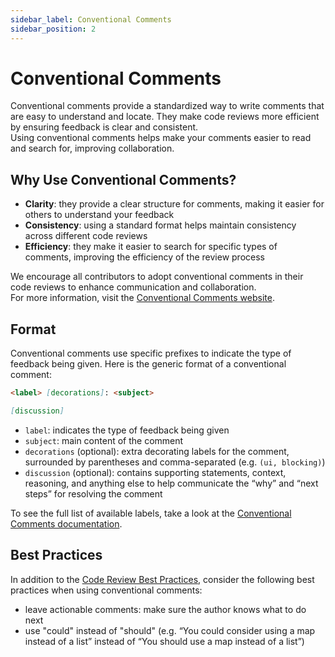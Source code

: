 ```yaml
---
sidebar_label: Conventional Comments
sidebar_position: 2
---
```


# Conventional Comments

Conventional comments provide a standardized way to write comments that are easy
to understand and locate. They make code reviews more efficient by ensuring
feedback is clear and consistent.  
Using conventional comments helps make your comments easier to read and search
for, improving collaboration.

## Why Use Conventional Comments?

- **Clarity**: they provide a clear structure for comments, making it easier for
  others to understand your feedback
- **Consistency**: using a standard format helps maintain consistency across
  different code reviews
- **Efficiency**: they make it easier to search for specific types of comments,
  improving the efficiency of the review process

We encourage all contributors to adopt conventional comments in their code
reviews to enhance communication and collaboration.  
For more information, visit the
[Conventional Comments website](https://conventionalcomments.org/).

## Format

Conventional comments use specific prefixes to indicate the type of feedback
being given. Here is the generic format of a conventional comment:

```markdown
<label> [decorations]: <subject>

[discussion]
```

- `label`: indicates the type of feedback being given
- `subject`: main content of the comment
- `decorations` (optional): extra decorating labels for the comment, surrounded
  by parentheses and comma-separated (e.g. `(ui, blocking)`)
- `discussion` (optional): contains supporting statements, context, reasoning,
  and anything else to help communicate the “why” and “next steps” for resolving
  the comment

To see the full list of available labels, take a look at the
[Conventional Comments documentation](https://conventionalcomments.org/).

## Best Practices

In addition to the [Code Review Best Practices](principles.md#best-practices),
consider the following best practices when using conventional comments:

- leave actionable comments: make sure the author knows what to do next
- use "could" instead of "should" (e.g. “You could consider using a map instead
  of a list” instead of “You should use a map instead of a list”)

